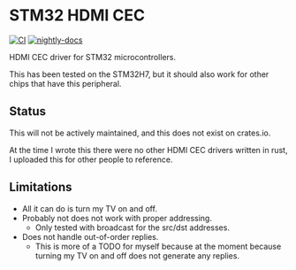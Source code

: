 # STM32 HDMI CEC

[![CI](https://github.com/newAM/stm32-cec/workflows/CI/badge.svg)](https://github.com/newAM/stm32-cec/actions?query=branch%3Amain)
[![nightly-docs](https://img.shields.io/badge/docs-nightly-black)](https://newam.github.io/stm32-cec/stm32_cec/index.html)

HDMI CEC driver for STM32 microcontrollers.

This has been tested on the STM32H7, but it should also work for other chips that have this peripheral.

## Status

This will not be actively maintained, and this does not exist on crates.io.

At the time I wrote this there were no other HDMI CEC drivers written in rust, I uploaded this for other people to reference.

## Limitations

* All it can do is turn my TV on and off.
* Probably not does not work with proper addressing.
  * Only tested with broadcast for the src/dst addresses.
* Does not handle out-of-order replies.
  * This is more of a TODO for myself because at the moment because turning my TV on and off does not generate any replies.
